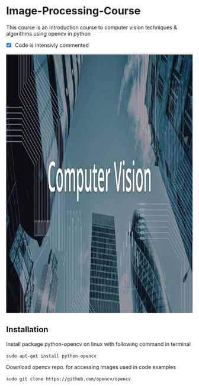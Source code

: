 # Image-Processing-Course

This course is an introduction course to computer vision techniques & algorithms using opencv in python 

- [x] Code is intensivly commented

<img src="media/18.Computer_vision.jpg" width="1605" height="699" />
 

## Installation

Install package python-opencv on linux with following command in terminal

`sudo apt-get install python-opencv`

Download opencv repo. for accessing images used in code examples

`sudo git clone https://github.com/opencv/opencv`


